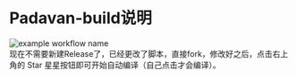 # Padavan-build说明
![example workflow name](https://github.com/NaiHeKK/Padavan-build/workflows/Build%20Padavan/badge.svg?branch=master)  
现在不需要新建Release了，已经更改了脚本，直接fork，修改好之后，点击右上角的 Star 星星按钮即可开始自动编译（自己点击才会编译）。
